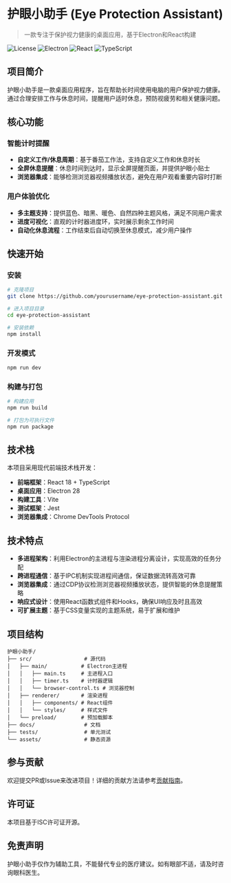 # 护眼小助手 (Eye Protection Assistant)

> 一款专注于保护视力健康的桌面应用，基于Electron和React构建

![License](https://img.shields.io/badge/license-ISC-blue.svg)
![Electron](https://img.shields.io/badge/electron-v28.0.0-blue.svg)
![React](https://img.shields.io/badge/react-v18.2.0-61dafb.svg)
![TypeScript](https://img.shields.io/badge/typescript-v5.0.4-3178c6.svg)

## 项目简介

护眼小助手是一款桌面应用程序，旨在帮助长时间使用电脑的用户保护视力健康。通过合理安排工作与休息时间，提醒用户适时休息，预防视疲劳和相关健康问题。

## 核心功能

### 智能计时提醒

- **自定义工作/休息周期**：基于番茄工作法，支持自定义工作和休息时长
- **全屏休息提醒**：休息时间到达时，显示全屏提醒页面，并提供护眼小贴士
- **浏览器集成**：能够检测浏览器视频播放状态，避免在用户观看重要内容时打断

### 用户体验优化

- **多主题支持**：提供蓝色、暗黑、暖色、自然四种主题风格，满足不同用户需求
- **进度可视化**：直观的计时器进度环，实时展示剩余工作时间
- **自动化休息流程**：工作结束后自动切换至休息模式，减少用户操作

## 快速开始

### 安装

```bash
# 克隆项目
git clone https://github.com/yourusername/eye-protection-assistant.git

# 进入项目目录
cd eye-protection-assistant

# 安装依赖
npm install
```

### 开发模式

```bash
npm run dev
```

### 构建与打包

```bash
# 构建应用
npm run build

# 打包为可执行文件
npm run package
```

## 技术栈

本项目采用现代前端技术栈开发：

- **前端框架**：React 18 + TypeScript
- **桌面应用**：Electron 28
- **构建工具**：Vite
- **测试框架**：Jest
- **浏览器集成**：Chrome DevTools Protocol

## 技术特点

- **多进程架构**：利用Electron的主进程与渲染进程分离设计，实现高效的任务分配
- **跨进程通信**：基于IPC机制实现进程间通信，保证数据流转高效可靠
- **浏览器集成**：通过CDP协议检测浏览器视频播放状态，提供智能的休息提醒策略
- **响应式设计**：使用React函数式组件和Hooks，确保UI响应及时且高效
- **可扩展主题**：基于CSS变量实现的主题系统，易于扩展和维护

## 项目结构

```
护眼小助手/
├── src/                 # 源代码
│   ├── main/           # Electron主进程
│   │   ├── main.ts     # 主进程入口
│   │   ├── timer.ts    # 计时器逻辑
│   │   └── browser-control.ts # 浏览器控制
│   ├── renderer/       # 渲染进程
│   │   ├── components/ # React组件
│   │   └── styles/     # 样式文件
│   └── preload/        # 预加载脚本
├── docs/                # 文档
├── tests/               # 单元测试
└── assets/              # 静态资源
```

## 参与贡献

欢迎提交PR或Issue来改进项目！详细的贡献方法请参考[贡献指南](./CONTRIBUTING.md)。

## 许可证

本项目基于ISC许可证开源。

## 免责声明

护眼小助手仅作为辅助工具，不能替代专业的医疗建议。如有眼部不适，请及时咨询眼科医生。